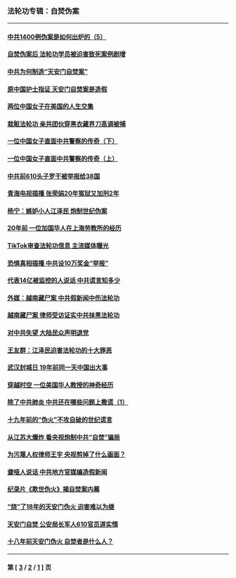 ### 法轮功专辑：自焚伪案
---
#### [中共1400例伪案是如何出炉的（5）](../../pages/nf5562/n13226831.md?02040430) 
#### [自焚伪案后 法轮功学员被迫害致死案例剧增](../../pages/nf5562/n13190600.md?02040430) 
#### [中共为何制造“天安门自焚案”](../../pages/nf5562/n13183270.md?02040430) 
#### [原中国护士指证 天安门自焚案是造假](../../pages/nf5562/n13172289.md?02040430) 
#### [两位中国女子在美国的人生交集](../../pages/nf5562/n13156138.md?02040430) 
#### [栽赃法轮功 亲共团伙穿黑衣藏界刀高调被捕](../../pages/nf5562/n13073780.md?02040430) 
#### [一位中国女子直面中共警察的传奇（下）](../../pages/nf5562/n12989706.md?02040430) 
#### [一位中国女子直面中共警察的传奇（上）](../../pages/nf5562/n12985072.md?02040430) 
#### [中共前610头子罗干被举报给38国](../../pages/nf5562/n12975419.md?02040430) 
#### [青海电视插播 张荣娟20年冤狱又加刑2年](../../pages/nf5562/n12738166.md?02040430) 
#### [杨宁：嫉妒小人江泽民 炮制世纪伪案](../../pages/nf5562/n12724108.md?02040430) 
#### [20年前 一位加国华人在上海劳教所的经历](../../pages/nf5562/n12707932.md?02040430) 
#### [TikTok审查法轮功信息 主流媒体曝光](../../pages/nf5562/n12362336.md?02040430) 
#### [恐惧真相插播 中共设10万奖金“举报”](../../pages/nf5562/n12306396.md?02040430) 
#### [代表14亿被监控的人说话 中共谎言知多少](../../pages/nf5562/n12297484.md?02040430) 
#### [外媒：越南藏尸案 中共假新闻中伤法轮功](../../pages/nf5562/n12264411.md?02040430) 
#### [越南藏尸案 律师受访证实中共抹黑法轮功](../../pages/nf5562/n12261878.md?02040430) 
#### [对中共失望 大陆民众声明退党](../../pages/nf5562/n12187315.md?02040430) 
#### [王友群：江泽民迫害法轮功的十大罪恶](../../pages/nf5562/n12169074.md?02040430) 
#### [武汉封城日 19年前同一天中国出大事](../../pages/nf5562/n12150901.md?02040430) 
#### [穿越时空  一位美国华人教授的神奇经历](../../pages/nf5562/n12097460.md?02040430) 
#### [除了中共肺炎 中共还在哪些问题上撒谎（1）](../../pages/nf5562/n11955770.md?02040430) 
#### [十九年前的“伪火”不攻自破的世纪谎言](../../pages/nf5562/n11813238.md?02040430) 
#### [从江苏大爆炸 看央视炮制中共“自焚”骗局](../../pages/nf5562/n11140275.md?02040430) 
#### [为污蔑人权律师王宇 央视剪掉了什么画面？](../../pages/nf5562/n11130142.md?02040430) 
#### [聋哑人说话 中共地方官媒编造假新闻](../../pages/nf5562/n11006067.md?02040430) 
#### [纪录片《欺世伪火》揭自焚案内幕](../../pages/nf5562/n11002664.md?02040430) 
#### [“烧”了18年的天安门伪火 迫害难以为继](../../pages/nf5562/n10996660.md?02040430) 
#### [天安门自焚 公安局长军人610官员道实情](../../pages/nf5562/n10997098.md?02040430) 
#### [十八年前天安门伪火 自焚者是什么人？](../../pages/nf5562/n10996556.md?02040430) 

---
#### 第 [ [3](./3.md?02040430) / [2](./2.md?02040430) / [1](./1.md?02040430) ] 页
